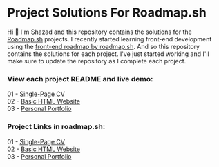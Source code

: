 # Project Solutions For Roadmap.sh

Hi 👋 I'm Shazad and this repository contains the solutions for the [Roadmap.sh](https://roadmap.sh) projects. I recently started learning front-end development using the [front-end roadmap by roadmap.sh](https://roadmap.sh/frontend). And so this repository contains the solutions for each project. I've just started working and I'll make sure to update the repository as I complete each project.

### View each project README and live demo:

01 - [Single-Page CV](front-end-projects/01-single-page-cv)  
02 - [Basic HTML Website](front-end-projects/02-basic-html-website)  
03 - [Personal Portfolio](front-end-projects/03-personal-portfolio)  

### Project Links in roadmap.sh:

01 - [Single-Page CV](https://roadmap.sh/projects/single-page-cv)  
02 - [Basic HTML Website](https://roadmap.sh/projects/basic-html-website)  
03 - [Personal Portfolio](https://roadmap.sh/projects/portfolio-website)  
